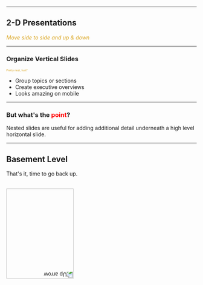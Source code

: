 
---

## 2-D Presentations

<!-- <div style="border: 1px solid #f00; "> -->

<em>
    <span style="color:GoldenRod;">Move side to side and up & down</span>
</em>

----

### Organize Vertical Slides
<p style="color:GoldenRod; font-size:0.5em;">Pretty neat, huh?</p>

<!-- <div style="border: 1px solid #f00; "> -->

* Group topics or sections
* Create executive overviews
* Looks amazing on mobile


----

<h3>But what's the <span style="color:red;">point</span>?</h3>

Nested slides are useful for adding additional detail underneath a high level horizontal slide.


----

<h2>Basement Level</h2>
<p>That's it, time to go back up.</p>
<br>
<a href="#/2">
    <img width="178" height="238" data-src="https://s3.amazonaws.com/hakim-static/reveal-js/arrow.png" alt="Up arrow" style="transform: rotate(180deg); -webkit-transform: rotate(180deg);">
</a>